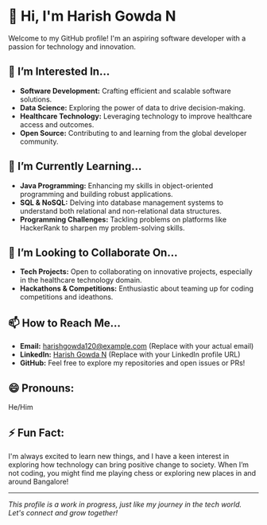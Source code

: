 # 👋 Hi, I'm Harish Gowda N

Welcome to my GitHub profile! I'm an aspiring software developer with a passion for technology and innovation.

## 👀 I’m Interested In...
- **Software Development:** Crafting efficient and scalable software solutions.
- **Data Science:** Exploring the power of data to drive decision-making.
- **Healthcare Technology:** Leveraging technology to improve healthcare access and outcomes.
- **Open Source:** Contributing to and learning from the global developer community.

## 🌱 I’m Currently Learning...
- **Java Programming:** Enhancing my skills in object-oriented programming and building robust applications.
- **SQL & NoSQL:** Delving into database management systems to understand both relational and non-relational data structures.
- **Programming Challenges:** Tackling problems on platforms like HackerRank to sharpen my problem-solving skills.

## 💞️ I’m Looking to Collaborate On...
- **Tech Projects:** Open to collaborating on innovative projects, especially in the healthcare technology domain.
- **Hackathons & Competitions:** Enthusiastic about teaming up for coding competitions and ideathons.

## 📫 How to Reach Me...
- **Email:** [harishgowda120@example.com](mailto:harishgowda120@example.com) (Replace with your actual email)
- **LinkedIn:** [Harish Gowda N](https://www.linkedin.com/in/your-profile) (Replace with your LinkedIn profile URL)
- **GitHub:** Feel free to explore my repositories and open issues or PRs!

## 😄 Pronouns:
He/Him

## ⚡ Fun Fact:
I'm always excited to learn new things, and I have a keen interest in exploring how technology can bring positive change to society. When I’m not coding, you might find me playing chess or exploring new places in and around Bangalore!

---

*This profile is a work in progress, just like my journey in the tech world. Let's connect and grow together!*
